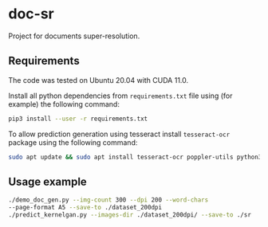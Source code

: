 # doc-sr
Project for documents super-resolution.

## Requirements

The code was tested on Ubuntu 20.04 with CUDA 11.0.

Install all python dependencies from `requirements.txt` file using (for 
example) the following command:
```sh
pip3 install --user -r requirements.txt
```


To allow prediction generation using tesseract install `tesseract-ocr` package 
using the following command:
```sh
sudo apt update && sudo apt install tesseract-ocr poppler-utils python3-opencv
```


## Usage example

```sh
./demo_doc_gen.py --img-count 300 --dpi 200 --word-chars
--page-format A5 --save-to ./dataset_200dpi
./predict_kernelgan.py --images-dir ./dataset_200dpi/ --save-to ./sr
```